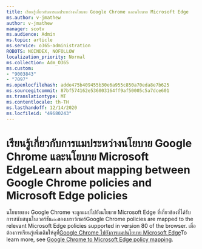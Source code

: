 ```yaml
---
title: เรียนรู้เกี่ยวกับการแมประหว่างนโยบาย Google Chrome และนโยบาย Microsoft Edge
ms.author: v-jmathew
author: v-jmathew
manager: scotv
ms.audience: Admin
ms.topic: article
ms.service: o365-administration
ROBOTS: NOINDEX, NOFOLLOW
localization_priority: Normal
ms.collection: Adm_O365
ms.custom:
- "9003843"
- "7097"
ms.openlocfilehash: adde475b409455b30e6a955c850a70eda8e7b625
ms.sourcegitcommit: 87bf574162e536003164ff9af50005c5a7dce601
ms.translationtype: MT
ms.contentlocale: th-TH
ms.lasthandoff: 12/14/2020
ms.locfileid: "49680243"
---
```

# <a name="learn-about-mapping-between-google-chrome-policies-and-microsoft-edge-policies"></a><span data-ttu-id="30dc2-102">เรียนรู้เกี่ยวกับการแมประหว่างนโยบาย Google Chrome และนโยบาย Microsoft Edge</span><span class="sxs-lookup"><span data-stu-id="30dc2-102">Learn about mapping between Google Chrome policies and Microsoft Edge policies</span></span>

<span data-ttu-id="30dc2-103">นโยบายของ Google Chrome จะถูกแมปไปยังนโยบาย Microsoft Edge ที่เกี่ยวข้องที่ได้รับการสนับสนุนในเวอร์ชัน๘๐ของเบราว์เซอร์</span><span class="sxs-lookup"><span data-stu-id="30dc2-103">Google Chrome policies are mapped to the relevant Microsoft Edge policies supported in version 80 of the browser.</span></span> <span data-ttu-id="30dc2-104">เมื่อต้องการเรียนรู้เพิ่มเติมให้ดูที่[Google Chrome ไปยังการแมปนโยบาย Microsoft Edge](https://go.microsoft.com/fwlink/?linkid=2141933)</span><span class="sxs-lookup"><span data-stu-id="30dc2-104">To learn more, see [Google Chrome to Microsoft Edge policy mapping](https://go.microsoft.com/fwlink/?linkid=2141933).</span></span>
